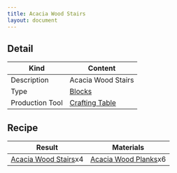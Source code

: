 ```yaml
---
title: Acacia Wood Stairs
layout: document
---
```

## Detail

|Kind|Content|
|---|---|
|Description|Acacia Wood Stairs|
|Type|[Blocks](Blocks)|
|Production Tool|[Crafting Table](Crafting_Table)|

## Recipe

|Result|Materials|
|---|---|
|[Acacia Wood Stairs](Acacia_Wood_Stairs)x4|[Acacia Wood Planks](Acacia_Wood_Planks)x6|

